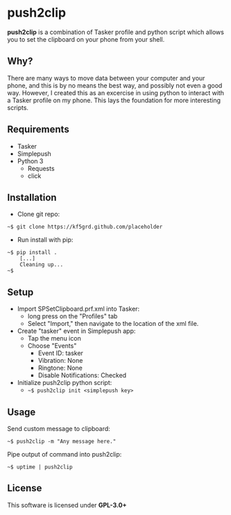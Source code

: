 push2clip
========
**push2clip** is a combination of Tasker profile and python script which allows you to set the clipboard on your phone from your shell.

Why?
--------
There are many ways to move data between your computer and your phone, and this is by no means the best way, and possibly not even a good way. However, I created this as an excercise in using python to interact with a Tasker profile on my phone. This lays the foundation for more interesting scripts.


Requirements
--------
- Tasker
- Simplepush
- Python 3
  - Requests
  - click


Installation
--------
- Clone git repo:
```
~$ git clone https://kf5grd.github.com/placeholder
```


- Run install with pip:
```
~$ pip install .
    [...]
    Cleaning up...
~$ 
```


Setup
--------
- Import SPSetClipboard.prf.xml into Tasker:
  - long press on the "Profiles" tab
  - Select "Import," then navigate to the location of the xml file.
- Create "tasker" event in Simplepush app:
  - Tap the menu icon
  - Choose "Events"
    - Event ID: tasker
    - Vibration: None
    - Ringtone: None
    - Disable Notifications: Checked
- Initialize push2clip python script:
  - `~$ push2clip init <simplepush key>`


Usage
--------
Send custom message to clipboard:
```
~$ push2clip -m "Any message here."
```

Pipe output of command into push2clip:
```
~$ uptime | push2clip
```


License
--------
This software is licensed under **GPL-3.0+**
